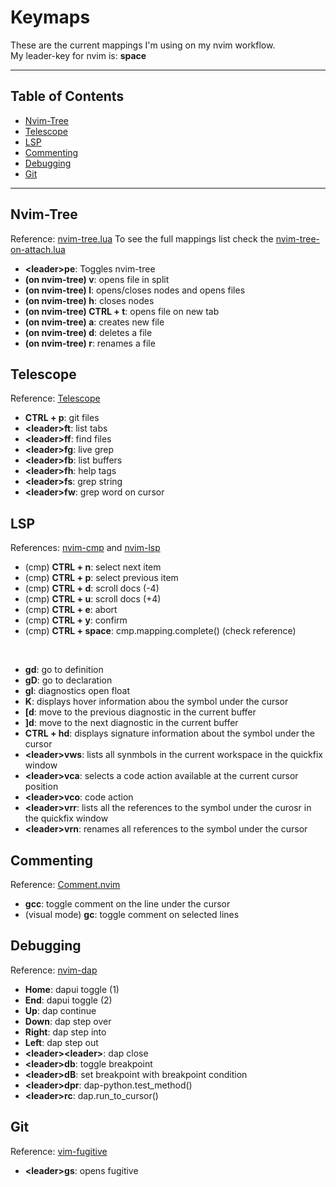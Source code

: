 # Keymaps

These are the current mappings I'm using on my nvim workflow. <br />
My leader-key for nvim is: **space**

---

## Table of Contents

- [Nvim-Tree](#nvim-tree)
- [Telescope](#telescope)
- [LSP](#lsp)
- [Commenting](#commenting)
- [Debugging](#debugging)
- [Git](#git)

---

## Nvim-Tree
Reference: [nvim-tree.lua](https://github.com/nvim-tree/nvim-tree.lua)
To see the full mappings list check the [nvim-tree-on-attach.lua](./lua/fion/nvim-tree/nvim-tree-on-attach.lua)

- **\<leader\>pe**: Toggles nvim-tree
- **(on nvim-tree) v**: opens file in split
- **(on nvim-tree) l**: opens/closes nodes and opens files
- **(on nvim-tree) h**: closes nodes
- **(on nvim-tree) CTRL + t**: opens file on new tab
- **(on nvim-tree) a**: creates new file
- **(on nvim-tree) d**: deletes a file
- **(on nvim-tree) r**: renames a file

## Telescope
Reference: [Telescope](https://github.com/nvim-telescope/telescope.nvim)

- **CTRL + p**: git files
- **\<leader\>ft**: list tabs
- **\<leader\>ff**: find files
- **\<leader\>fg**: live grep
- **\<leader\>fb**: list buffers
- **\<leader\>fh**: help tags
- **\<leader\>fs**: grep string
- **\<leader\>fw**: grep word on cursor

## LSP
References: [nvim-cmp](https://github.com/hrsh7th/nvim-cmp) and [nvim-lsp](https://github.com/neovim/nvim-lspconfig)

- (cmp) **CTRL + n**: select next item
- (cmp) **CTRL + p**: select previous item
- (cmp) **CTRL + d**: scroll docs (-4)
- (cmp) **CTRL + u**: scroll docs (+4)
- (cmp) **CTRL + e**: abort
- (cmp) **CTRL + y**: confirm
- (cmp) **CTRL + space**: cmp.mapping.complete() (check reference)
<br />

- **gd**: go to definition
- **gD**: go to declaration
- **gl**: diagnostics open float
- **K**: displays hover information abou the symbol under the cursor
- **[d**: move to the previous diagnostic in the current buffer
- **]d**: move to the next diagnostic in the current buffer
- **CTRL + hd**: displays signature information about the symbol under the cursor
- **\<leader\>vws**: lists all synmbols in the current workspace in the quickfix window
- **\<leader\>vca**: selects a code action available at the current cursor position
- **\<leader\>vco**: code action
- **\<leader\>vrr**: lists all the references to the symbol under the curosr in the quickfix window
- **\<leader\>vrn**: renames all references to the symbol under the cursor

## Commenting
Reference: [Comment.nvim](https://github.com/numToStr/Comment.nvim)

- **gcc**: toggle comment on the line under the cursor
- (visual mode) **gc**: toggle comment on selected lines

## Debugging
Reference: [nvim-dap](https://github.com/mfussenegger/nvim-dap)

- **Home**: dapui toggle (1)
- **End**: dapui toggle (2)
- **Up**: dap continue
- **Down**: dap step over
- **Right**: dap step into
- **Left**: dap step out
- **\<leader\>\<leader\>**: dap close
- **\<leader\>db**: toggle breakpoint
- **\<leader\>dB**: set breakpoint with breakpoint condition
- **\<leader\>dpr**: dap-python.test_method()
- **\<leader\>rc**: dap.run_to_cursor()

## Git
Reference: [vim-fugitive](https://github.com/tpope/vim-fugitive)

- **\<leader\>gs**: opens fugitive
